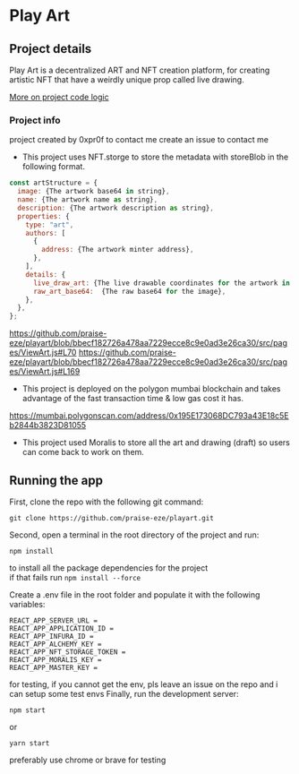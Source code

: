 # Play Art

## Project details

Play Art is a decentralized ART and NFT creation platform, for creating artistic NFT that have a weirdly unique prop called live drawing.

[More on project code logic](https://www.w3resource.com/html5-canvas/html5-canvas-lines.php)            


### Project info

project created by 0xpr0f to contact me create an issue to contact me

- This project uses NFT.storge to store the metadata with storeBlob in the following format.

```js
const artStructure = {
  image: {The artwork base64 in string},
  name: {The artwork name as string},
  description: {The artwork description as string},
  properties: {
    type: "art",
    authors: [
      {
        address: {The artwork minter address},
      },
    ],
    details: {
      live_draw_art: {The live drawable coordinates for the artwork in JSON string},
      raw_art_base64:  {The raw base64 for the image},
    },
  },
};
```

https://github.com/praise-eze/playart/blob/bbecf182726a478aa7229ecce8c9e0ad3e26ca30/src/pages/ViewArt.js#L70
https://github.com/praise-eze/playart/blob/bbecf182726a478aa7229ecce8c9e0ad3e26ca30/src/pages/ViewArt.js#L169

- This project is deployed on the polygon mumbai blockchain and takes advantage of the fast transaction time & low gas cost it has.

https://mumbai.polygonscan.com/address/0x195E173068DC793a43E18c5Eb2844b3823D81055

- This project used Moralis to store all the art and drawing (draft) so users can come back to work on them.


## Running the app

First, clone the repo with the following git command:

```
git clone https://github.com/praise-eze/playart.git
```

Second, open a terminal in the root directory of the project and run:

```
npm install
```

to install all the package dependencies for the project  
if that fails run `npm install --force`

Create a .env file in the root folder and populate it with the following variables:

```
REACT_APP_SERVER_URL =
REACT_APP_APPLICATION_ID =
REACT_APP_INFURA_ID =
REACT_APP_ALCHEMY_KEY =
REACT_APP_NFT_STORAGE_TOKEN =
REACT_APP_MORALIS_KEY =
REACT_APP_MASTER_KEY =
```

for testing, if you cannot get the env, pls leave an issue on the repo and i can setup some test envs
Finally, run the development server:

```
npm start
```

or

```
yarn start
```

preferably use chrome or brave for testing
